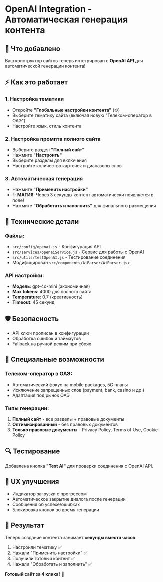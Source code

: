 # OpenAI Integration - Автоматическая генерация контента

## 🚀 Что добавлено

Ваш конструктор сайтов теперь интегрирован с **OpenAI API** для автоматической генерации контента! 

## ⚡ Как это работает

### 1. **Настройка тематики**
- Откройте **"Глобальные настройки контента"** (⚙️)
- Выберите тематику сайта (включая новую "Телеком-оператор в ОАЭ")
- Настройте язык, стиль контента

### 2. **Настройка промпта полного сайта**
- Выберите раздел **"Полный сайт"**
- Нажмите **"Настроить"** 
- Выберите разделы для включения
- Настройте количество карточек и диапазоны слов

### 3. **Автоматическая генерация**
- Нажмите **"Применить настройки"**
- ✨ **МАГИЯ**: Через 3 секунды контент автоматически появляется в поле!
- Нажмите **"Обработать и заполнить"** для финального размещения

## 🔧 Технические детали

### Файлы:
- `src/config/openai.js` - Конфигурация API
- `src/services/openaiService.js` - Сервис для работы с OpenAI  
- `src/utils/testOpenAI.js` - Тестирование соединения
- Модифицирован `src/components/AiParser/AiParser.jsx`

### API настройки:
- **Модель**: gpt-4o-mini (экономичная)
- **Max tokens**: 4000 для полного сайта
- **Temperature**: 0.7 (креативность)
- **Timeout**: 45 секунд

## 🛡️ Безопасность

- API ключ прописан в конфигурации
- Обработка ошибок и таймаутов
- Fallback на ручной режим при сбоях

## 🎯 Специальные возможности

### Телеком-оператор в ОАЭ:
- Автоматический фокус на mobile packages, 5G планы
- Исключение запрещенных слов (payment, bank, casino и др.)
- Адаптация под рынок ОАЭ

### Типы генерации:
1. **Полный сайт** - все разделы + правовые документы
2. **Оптимизированный** - без правовых документов  
3. **Только правовые документы** - Privacy Policy, Terms of Use, Cookie Policy

## 🔍 Тестирование

Добавлена кнопка **"Test AI"** для проверки соединения с OpenAI API.

## 🎨 UX улучшения

- Индикатор загрузки с прогрессом
- Автоматическое закрытие диалога после генерации
- Сообщения об успехе/ошибках
- Блокировка кнопок во время генерации

## 🚀 Результат

Теперь создание контента занимает **секунды вместо часов**:
1. Настроили тематику ✅
2. Нажали "Применить настройки" ✅  
3. Получили готовый контент ✅
4. Нажали "Обработать и заполнить" ✅

**Готовый сайт за 4 клика!** 🎉